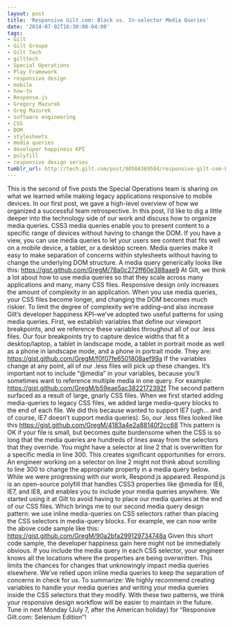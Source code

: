 ```yaml
---
layout: post
title: 'Responsive Gilt.com: Block vs. In-selector Media Queries'
date: '2014-07-02T16:30:00-04:00'
tags:
- Gilt
- Gilt Groupe
- Gilt Tech
- gilttech
- Special Operations
- Play Framework
- responsive design
- mobile
- how-to
- Response.js
- Gregory Mazurek
- Greg Mazurek
- software engineering
- CSS
- DOM
- stylesheets
- media queries
- developer happiness KPI
- polyfill
- responsive design series
tumblr_url: http://tech.gilt.com/post/90586369504/responsive-gilt-com-block-vs-in-selector-media
---
```

This is the second of five posts the Special Operations team is sharing on what we learned while making legacy applications responsive to mobile devices. In our first post, we gave a high-level overview of how we organized a successful team retrospective. In this post, I’d like to dig a little deeper into the technology side of our work and discuss how to organize media queries.
CSS3 media queries enable you to present content to a specific range of devices without having to change the DOM. If you have a view, you can use media queries to let your users see content that fits well on a mobile device, a tablet, or a desktop screen. Media queries make it easy to make separation of concerns within stylesheets without having to change the underlying DOM structure.
A media query generically looks like this:
https://gist.github.com/GregM/78a0c272ff60e388aae9
At Gilt, we think a lot about how to use media queries so that they scale across many applications and many, many CSS files. Responsive design only increases the amount of complexity in an application. When you use media queries, your CSS files become longer, and changing the DOM becomes much riskier. 
To limit the degree of complexity we’re adding–and also increase Gilt’s developer happiness KPI–we’ve adopted two useful patterns for using media queries. First, we establish variables that define our viewport breakpoints, and we reference these variables throughout all of our .less files. Our four breakpoints try to capture device widths that fit a desktop/laptop, a tablet in landscape mode, a tablet in portrait mode as well as a phone in landscape mode, and a phone in portrait mode. They are:
https://gist.github.com/GregM/f0f07fe6501808aef99a
If the variables change at any point, all of our .less  files will pick up these changes. 
It’s important not to include “@media” in your variables, because you’ll sometimes want to reference multiple media in one query. For example:
https://gist.github.com/GregM/b59eae5ac3822172392f
The second pattern surfaced as a result of large, gnarly CSS files. When we first started adding media-queries to legacy CSS files, we added large media-query blocks to the end of each file. We did this because wanted to support IE7 (ugh… and of course, IE7 doesn’t support media queries). So, our .less  files looked like this
https://gist.github.com/GregM/4183a4e2a88140f2cc68
This pattern is OK if your file is small, but becomes quite burdensome when the CSS is so long that the media queries are hundreds of lines away from the selectors that they override. You might have a selector at line 2 that is overwritten for a specific media in line 300. This creates significant opportunities for errors. An engineer working on a selector on line 2 might not think about scrolling to line 300 to change the appropriate property in a media query below.
While we were progressing with our work, Respond.js appeared. Respond.js is an open-source polyfill that handles CSS3 properties like @media for IE6, IE7, and IE8, and enables you to include your media queries anywhere. We started using it at Gilt to avoid having to place our media queries at the end of our CSS files.
Which brings me to our second media query design pattern: we use inline media-queries on CSS selectors rather than placing the CSS selectors in media-query blocks. For example, we can now write the above code sample like this:
https://gist.github.com/GregM/90a2bfa299129734748a
Given this short code sample, the developer happiness gain here might not be immediately obvious. If you include the media query in each CSS selector, your engineer knows all the locations where the properties are being overwritten. This limits the chances for changes that unknowingly impact media queries elsewhere. We’ve relied upon inline media queries to keep the separation of concerns in check for us.
To summarize: We highly recommend creating variables to handle your media queries and writing your media queries inside the CSS selectors that they modify. With these two patterns, we think your responsive design workflow will be easier to maintain in the future.
Tune in next Monday (July 7, after the American holiday) for “Responsive Gilt.com: Selenium Edition”! 
